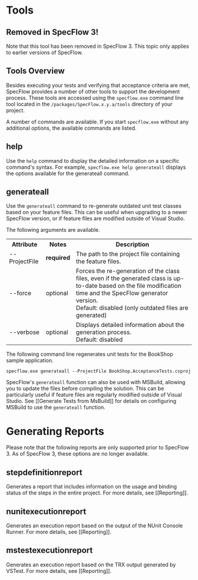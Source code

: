 # Tools

## Removed in SpecFlow 3!

Note that this tool has been removed in SpecFlow 3. This topic only applies to earlier versions of SpecFlow.

## Tools Overview

Besides executing your tests and verifying that acceptance criteria are met, SpecFlow provides a number of other tools to support the development process. These tools are accessed using the `specflow.exe` command line tool located in the `/packages/SpecFlow.x.y.a/tools` directory of your project.

A number of commands are available. If you start `specflow.exe` without any additional options, the available commands are listed.

## help
Use the `help` command to display the detailed information on a specific command's syntax. For example, `specflow.exe help generateall` displays the options available for the generateall command.
 
## generateall

Use the `generateall` command to re-generate outdated unit test classes based on your feature files. This can be useful when upgrading to a newer SpecFlow version, or if feature files are modified outside of Visual Studio.

The following arguments are available.


<table>
    <tr>
        <th>Attribute</th>
        <th>Notes</th>
        <th>Description</th>
    </tr>
    <tr>
        <td>--ProjectFile</td>
        <td><b>required</b></td>
        <td>The path to the project file containing the feature files.</td>
    </tr>
    <tr>
        <td>--force</td>
        <td>optional</td>
        <td>Forces the re-generation of the class files, even if the generated class is up-to-date based on the file modification time and the SpecFlow generator version.<br/>
            Default: disabled (only outdated files are generated)</td>
    </tr>
    <tr>
        <td>--verbose</td>
        <td>optional</td>
        <td>Displays detailed information about the generation process.<br/>
            Default: disabled</td>
    </tr>
</table>

The following command line regenerates unit tests for the BookShop sample application.

```
specflow.exe generateall --ProjectFile BookShop.AcceptanceTests.csproj
```

SpecFlow's `generateall` function can also be used with MSBuild, allowing you to update the files before compiling the solution. This can be particularly useful if feature files are regularly modified outside of Visual Studio. See [[Generate Tests from MsBuild]] for details on configuring MSBuild to use the `generateall` function.

# Generating Reports

Please note that the following reports are only supported prior to SpecFlow 3. As of SpecFlow 3, these options are no longer available.

## stepdefinitionreport
Generates a report that includes information on the usage and binding status of the steps in the entire project. For more details, see [[Reporting]].

## nunitexecutionreport
Generates an execution report based on the output of the NUnit Console Runner. For more details, see [[Reporting]].

## mstestexecutionreport
Generates an execution report based on the TRX output generated by VSTest. For more details, see [[Reporting]].